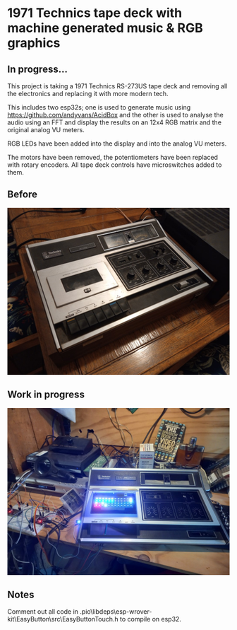 # 1971 Technics tape deck with machine generated music & RGB graphics

## In progress...

This project is taking a 1971 Technics RS-273US tape deck and removing all the electronics and replacing it with more modern tech.

This includes two esp32s; one is used to generate music using https://github.com/andyvans/AcidBox and the other is used to analyse the audio using an FFT and display the results on an 12x4 RGB matrix and the original analog VU meters.

RGB LEDs have been added into the display and into the analog VU meters.

The motors have been removed, the potentiometers have been replaced with rotary encoders. All tape deck controls have microswitches added to them.

## Before

[![Technics tape deck](images/before.jpg)](images/before.jpg)

## Work in progress

[![In progress](images/wip-1.jpg)](images/wip-1.jpg)

## Notes

Comment out all code in .pio\libdeps\esp-wrover-kit\EasyButton\src\EasyButtonTouch.h to compile on esp32.